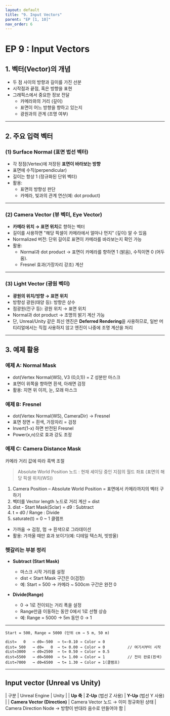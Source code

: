 ```yaml
---
layout: default
title: "9. Input Vectors"
parent: "EP [1, 10]"
nav_order: 6
---
```


# EP 9 : Input Vectors
## 1. 벡터(Vector)의 개념
- 두 점 사이의 방향과 길이를 가진 선분
- 시작점과 끝점, 혹은 방향을 표현
- 그래픽스에서 중요한 정보 전달
  - 카메라와의 거리 (깊이)
  - 표면이 어느 방향을 향하고 있는지
  - 광원과의 관계 (조명 여부)

---

## 2. 주요 입력 벡터
### (1) Surface Normal (표면 법선 벡터)
- 각 정점(Vertex)에 저장된 **표면이 바라보는 방향**
- 표면에 수직(perpendicular)
- 길이는 항상 1 (정규화된 단위 벡터)
- 활용:
  - 표면의 방향성 판단
  - 카메라, 빛과의 관계 연산(예: dot product)

---

### (2) Camera Vector (뷰 벡터, Eye Vector)
- **카메라 위치 → 표면 위치**로 향하는 벡터
- 길이를 사용하면 "해당 픽셀이 카메라에서 얼마나 먼지" (깊이) 알 수 있음
- Normalized 버전: 단위 길이로 표면이 카메라를 바라보는지 확인 가능
- 활용:
  - Normal과 dot product → 표면이 카메라를 향하면 1 (밝음), 수직이면 0 (어두움).
  - Fresnel 효과(가장자리 강조) 계산

---

### (3) Light Vector (광원 벡터)
- **광원의 위치/방향 → 표면 위치**
- 방향성 광원(태양 등): 방향은 상수
- 점광원(전구 등): 광원 위치 → 표면 위치
- Normal과 dot product → 조명의 밝기 계산 가능
- 단, Unreal/Unity 같은 최신 엔진은 **Deferred Rendering**을 사용하므로, 일반 머티리얼에서는 직접 사용하지 않고 엔진이 나중에 조명 계산을 처리

---

## 3. 예제 활용

### 예제 A: Normal Mask
- dot(Vertex Normal(WS), V3 (0,0,1)) = Z 성분만 마스크
- 표면이 위쪽을 향하면 흰색, 아래면 검정
- 활용: 지면 위 이끼, 눈, 모래 마스크

### 예제 B: Fresnel
- dot(Vertex Normal(WS), CameraDir) → Fresnel
- 표면 정면 = 흰색, 가장자리 = 검정
- Invert(1-x) 하면 반전된 Fresnel
- Power(x,n)으로 효과 강도 조정

### 예제 C: Camera Distance Mask
카메라 거리 값에 따라 흑백 조절

> Absolute World Position 노드 : 현재 셰이딩 중인 지점의 월드 좌표 (표면의 해당 픽셀 위치(WS))

1. Camera Position – Absolute World Position = 표면에서 카메라까지의 벡터 구하기
2. 벡터를 Vector length 노드로 거리 계산 = dist
3. dist - Start Mask(Sclar) = d9 : Subtract
4. t = d0 / Range : Divide
5. saturate(t) = 0 ~ 1 클램프
- 가까움 → 검정, 멈 → 흰색으로 그라데이션
- 활용: 가까울 때만 효과 보이기(예: 디테일 텍스처, 빗방울)

### 헷갈리는 부분 정리
- **Subtract (Start Mask)**
  - 마스크 시작 거리를 설정
  - dist < Start Mask 구간은 0(검정)
  - 예: Start = 500 → 카메라 ~ 500cm 구간은 완전 0

- **Divide(Range)**
  - 0 → 1로 전이되는 거리 폭을 설정
  - Range만큼 이동하는 동안 0에서 1로 선형 상승
  - 예: Range = 5000 → 5m 동안 0 → 1

---

```
Start = 500, Range = 5000 (단위 cm → 5 m, 50 m)

dist=   0   → d0=-500  → t=-0.10 → Color = 0
dist= 500   → d0=   0  → t= 0.00 → Color = 0          // 여기서부터 시작
dist=3000   → d0=2500  → t= 0.50 → Color = 0.5
dist=5500   → d0=5000  → t= 1.00 → Color = 1          // 전이 완료(흰색)
dist=7000   → d0=6500  → t= 1.30 → Color = 1(클램프)
```

---

## Input vector (Unreal vs Unity)

| 구분 | Unreal Engine | Unity |
| **Up 축** | **Z-Up** (법선 Z 사용) | **Y-Up** (법선 Y 사용) |
| **Camera Vector (Direction)** | Camera Vector 노드 → 이미 정규화된 상태 | Camera Direction Node → 방향이 반대라 음수로 만들어야 함 |
